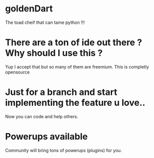 # goldenDart
The toad cheif that can tame python !!!

# There are a ton of ide out there ? Why should I use this ?
Yup I accept that but so many of them are freemium. This is completly opensource 

# Just for a branch and start implementing the feature u love..
Now you can code and help others.

# Powerups available
Community will bring tons of powerups (plugins) for you.
